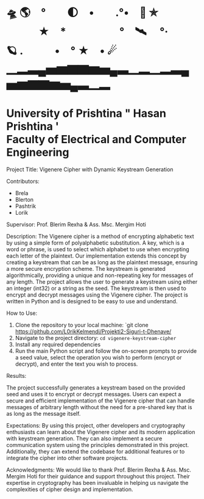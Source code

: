 🛸 🌎　°　　🌓　•　　.°•　🚀 ✯
　　　★　*　　　　　°　🛰 　°·　　🪐
.　　　•　° ★　•  ☄
▁▂▃▄▅▆▇▇▆▅▄▃▁▂▁▂▃▄▅▆▇▇▆▅▄▃▁▂
===================================================
University of Prishtina " Hasan Prishtina '     
Faculty of Electrical and Computer Engineering
===================================================

Project Title: Vigenere Cipher with Dynamic Keystream Generation

Contributors:
* Brela 
* Blerton
* Pashtrik
* Lorik

Supervisor: 
Prof. Blerim Rexha & Ass. Msc. Mergim Hoti



Description:
The Vigenere cipher is a method of encrypting alphabetic text by using a simple form of polyalphabetic substitution. A key, which is a word or phrase, is used to select which alphabet to use when encrypting each letter of the plaintext. Our implementation extends this concept by creating a keystream that can be as long as the plaintext message, ensuring a more secure encryption scheme. The keystream is generated algorithmically, providing a unique and non-repeating key for messages of any length.
The project allows the user to generate a keystream using either an integer (int32) or a string as the seed. The keystream is then used to encrypt and decrypt messages using the Vigenere cipher. The project is written in Python and is designed to be easy to use and understand.

How to Use:
1. Clone the repository to your local machine: `git clone https://github.com/L0rikKelmendi/Projekti2-Siguri-t-Dhenave/
2. Navigate to the project directory: `cd vigenere-keystream-cipher`
3. Install any required dependencies
4. Run the main Python script and follow the on-screen prompts to provide a seed value, select the operation you wish to perform (encrypt or decrypt), and enter the text you wish to process.
   
Results:

The project successfully generates a keystream based on the provided seed and uses it to encrypt or decrypt messages. Users can expect a secure and efficient implementation of the Vigenere cipher that can handle messages of arbitrary length without the need for a pre-shared key that is as long as the message itself.

Expectations:
By using this project, other developers and cryptography enthusiasts can learn about the Vigenere cipher and its modern application with keystream generation. They can also implement a secure communication system using the principles demonstrated in this project. Additionally, they can extend the codebase for additional features or to integrate the cipher into other software projects.

Acknowledgments:
We would like to thank Prof. Blerim Rexha & Ass. Msc. Mergim Hoti for their guidance and support throughout this project. Their expertise in cryptography has been invaluable in helping us navigate the complexities of cipher design and implementation.
